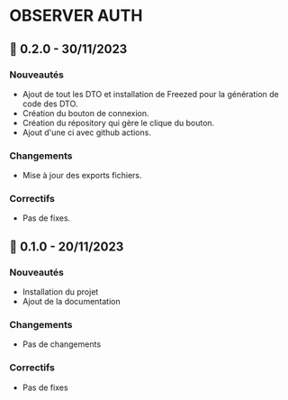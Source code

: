# OBSERVER AUTH

## 🚀 0.2.0 - 30/11/2023
### Nouveautés

- Ajout de tout les DTO et installation de Freezed pour la génération de code des DTO.
- Création du bouton de connexion.
- Création du répository qui gère le clique du bouton.
- Ajout d'une ci avec github actions.

### Changements

- Mise à jour des exports fichiers.

### Correctifs

- Pas de fixes.


## 🚀 0.1.0 - 20/11/2023
### Nouveautés

- Installation du projet
- Ajout de la documentation

### Changements

- Pas de changements

### Correctifs

- Pas de fixes
